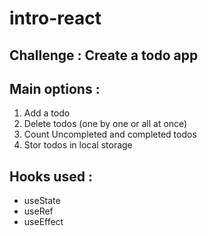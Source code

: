 # intro-react

## Challenge : Create a todo app

## Main options :

1. Add a todo
2. Delete todos (one by one or all at once)
3. Count Uncompleted and completed todos
4. Stor todos in local storage

## Hooks used :

* useState
* useRef
* useEffect